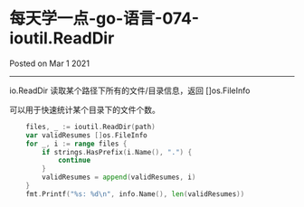# 每天学一点-go-语言-074-ioutil.ReadDir

Posted on Mar 1 2021

---

io.ReadDir
读取某个路径下所有的文件/目录信息，返回 []os.FileInfo

可以用于快速统计某个目录下的文件个数。

```go
	files, _ := ioutil.ReadDir(path)
	var validResumes []os.FileInfo
	for _, i := range files {
		if strings.HasPrefix(i.Name(), ".") {
			continue
		}
		validResumes = append(validResumes, i)
	}
	fmt.Printf("%s: %d\n", info.Name(), len(validResumes))
```
